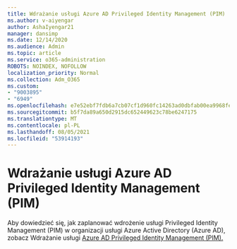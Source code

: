 ```yaml
---
title: Wdrażanie usługi Azure AD Privileged Identity Management (PIM)
ms.author: v-aiyengar
author: AshaIyengar21
manager: dansimp
ms.date: 12/14/2020
ms.audience: Admin
ms.topic: article
ms.service: o365-administration
ROBOTS: NOINDEX, NOFOLLOW
localization_priority: Normal
ms.collection: Adm_O365
ms.custom:
- "9003895"
- "6949"
ms.openlocfilehash: e7e52ebf7fdb6a7cb07cf1d960fc14263ad0dbfab00ea9968feabbfa4b05c975
ms.sourcegitcommit: b5f7da89a650d2915dc652449623c78be6247175
ms.translationtype: MT
ms.contentlocale: pl-PL
ms.lasthandoff: 08/05/2021
ms.locfileid: "53914193"
---
```

# <a name="deploy-azure-ad-privileged-identity-management-pim"></a>Wdrażanie usługi Azure AD Privileged Identity Management (PIM)

Aby dowiedzieć się, jak zaplanować wdrożenie usługi Privileged Identity Management (PIM) w organizacji usługi Azure Active Directory (Azure AD), zobacz Wdrażanie usługi [Azure AD Privileged Identity Management (PIM).](https://go.microsoft.com/fwlink/?linkid=2132095)